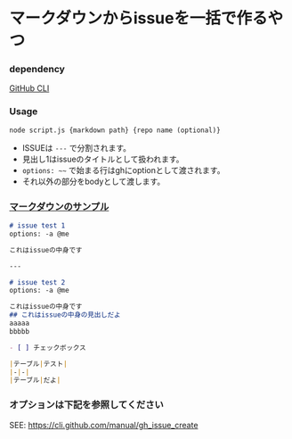 # マークダウンからissueを一括で作るやつ

### dependency
[GitHub CLI](https://github.com/cli/cli)

### Usage

`node script.js {markdown path} {repo name (optional)}`


- ISSUEは `---` で分割されます。
- 見出し1はissueのタイトルとして扱われます。
- `options: ~~` で始まる行はghにoptionとして渡されます。
- それ以外の部分をbodyとして渡します。

### [マークダウンのサンプル](https://github.com/kawokas/bulk-issue-creator/blob/master/example.md)

```markdown
# issue test 1
options: -a @me

これはissueの中身です

---

# issue test 2
options: -a @me

これはissueの中身です
## これはissueの中身の見出しだよ
aaaaa  
bbbbb  

- [ ] チェックボックス

|テーブル|テスト|
|-|-|
|テーブル|だよ|
```


### オプションは下記を参照してください
SEE: https://cli.github.com/manual/gh_issue_create
